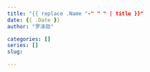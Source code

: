 ```yaml
---
title: "{{ replace .Name "-" " " | title }}"
date: {{ .Date }}
author: "罗泽勋"

categories: []
series: []
slug: 

---
```


